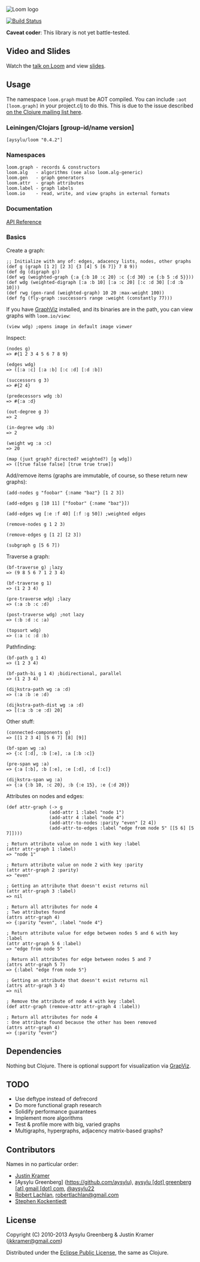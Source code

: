 ![Loom logo](https://raw.github.com/aysylu/loom/master/doc/loom_logo.png "Loom")

[![Build Status](https://travis-ci.org/aysylu/loom.png)](http://travis-ci.org/aysylu/loom)

**Caveat coder**: This library is not yet battle-tested.


## Video and Slides

Watch the [talk on Loom](http://youtu.be/Iev7zavblqg) and view [slides](http://www.slideshare.net/aysylu/aysylu-loom).

## Usage

The namespace `loom.graph` must be AOT compiled. You can include `:aot [loom.graph]` in your project.clj to do this. This is due to the issue described [on the Clojure mailing list here](https://groups.google.com/forum/?hl=en#!topic/clojure/ZeENLkHAQTU).

### Leiningen/Clojars [group-id/name version]

    [aysylu/loom "0.4.2"]

### Namespaces

    loom.graph - records & constructors
    loom.alg   - algorithms (see also loom.alg-generic)
    loom.gen   - graph generators
    loom.attr  - graph attributes
    loom.label - graph labels
    loom.io    - read, write, and view graphs in external formats

### Documentation

[API Reference](http://aysy.lu/loom/)

### Basics

Create a graph:

    ;; Initialize with any of: edges, adacency lists, nodes, other graphs
    (def g (graph [1 2] [2 3] {3 [4] 5 [6 7]} 7 8 9))
    (def dg (digraph g))
    (def wg (weighted-graph {:a {:b 10 :c 20} :c {:d 30} :e {:b 5 :d 5}}))
    (def wdg (weighted-digraph [:a :b 10] [:a :c 20] [:c :d 30] [:d :b 10]))
    (def rwg (gen-rand (weighted-graph) 10 20 :max-weight 100))
    (def fg (fly-graph :successors range :weight (constantly 77)))

If you have [GraphViz](http://www.graphviz.org) installed, and its binaries are in the path, you can view graphs with <code>loom.io/view</code>:

    (view wdg) ;opens image in default image viewer
    
Inspect:

    (nodes g)
    => #{1 2 3 4 5 6 7 8 9}
    
    (edges wdg)
    => ([:a :c] [:a :b] [:c :d] [:d :b])
    
    (successors g 3)
    => #{2 4}
    
    (predecessors wdg :b)
    => #{:a :d}
    
    (out-degree g 3)
    => 2
    
    (in-degree wdg :b)
    => 2
    
    (weight wg :a :c)
    => 20
    
    (map (juxt graph? directed? weighted?) [g wdg])
    => ([true false false] [true true true])
    
Add/remove items (graphs are immutable, of course, so these return new graphs):

    (add-nodes g "foobar" {:name "baz"} [1 2 3])
    
    (add-edges g [10 11] ["foobar" {:name "baz"}])
    
    (add-edges wg [:e :f 40] [:f :g 50]) ;weighted edges
    
    (remove-nodes g 1 2 3)

    (remove-edges g [1 2] [2 3])
    
    (subgraph g [5 6 7])

Traverse a graph:

    (bf-traverse g) ;lazy
    => (9 8 5 6 7 1 2 3 4)
    
    (bf-traverse g 1)
    => (1 2 3 4)
    
    (pre-traverse wdg) ;lazy
    => (:a :b :c :d)
    
    (post-traverse wdg) ;not lazy
    => (:b :d :c :a)
    
    (topsort wdg)
    => (:a :c :d :b)

Pathfinding:

    (bf-path g 1 4)
    => (1 2 3 4)
    
    (bf-path-bi g 1 4) ;bidirectional, parallel
    => (1 2 3 4)
    
    (dijkstra-path wg :a :d)
    => (:a :b :e :d)
    
    (dijkstra-path-dist wg :a :d)
    => [(:a :b :e :d) 20]

Other stuff:

    (connected-components g)
    => [[1 2 3 4] [5 6 7] [8] [9]]

    (bf-span wg :a)
    => {:c [:d], :b [:e], :a [:b :c]}

    (pre-span wg :a)
    => {:a [:b], :b [:e], :e [:d], :d [:c]}
    
    (dijkstra-span wg :a)
    => {:a {:b 10, :c 20}, :b {:e 15}, :e {:d 20}}
    
Attributes on nodes and edges:

    (def attr-graph (-> g
                    (add-attr 1 :label "node 1")
                    (add-attr 4 :label "node 4")
                    (add-attr-to-nodes :parity "even" [2 4])
                    (add-attr-to-edges :label "edge from node 5" [[5 6] [5 7]])))
    
    ; Return attribute value on node 1 with key :label               
    (attr attr-graph 1 :label)
    => "node 1"
    
    ; Return attribute value on node 2 with key :parity
    (attr attr-graph 2 :parity)
    => "even"
    
    ; Getting an attribute that doesn't exist returns nil
    (attr attr-graph 3 :label)
    => nil
    
    ; Return all attributes for node 4
    ; Two attributes found
    (attrs attr-graph 4)
    => {:parity "even", :label "node 4"}
    
    ; Return attribute value for edge between nodes 5 and 6 with key :label
    (attr attr-graph 5 6 :label)
    => "edge from node 5"
    
    ; Return all attributes for edge between nodes 5 and 7
    (attrs attr-graph 5 7)
    => {:label "edge from node 5"}
    
    ; Getting an attribute that doesn't exist returns nil
    (attrs attr-graph 3 4)
    => nil
    
    ; Remove the attribute of node 4 with key :label
    (def attr-graph (remove-attr attr-graph 4 :label))
    
    ; Return all attributes for node 4
    : One attribute found because the other has been removed
    (attrs attr-graph 4)
    => {:parity "even"}

## Dependencies

Nothing but Clojure. There is optional support for visualization via [GrapViz](http://graphviz.org).

## TODO

* Use deftype instead of defrecord
* Do more functional graph research
* Solidify performance guarantees
* Implement more algorithms
* Test & profile more with big, varied graphs
* Multigraphs, hypergraphs, adjacency matrix-based graphs?

## Contributors

Names in no particular order:

* [Justin Kramer](https://github.com/jkk/)
* [Aysylu Greenberg] (https://github.com/aysylu), [aysylu [dot] greenberg [at] gmail [dot] com](mailto:aysylu.greenberg@gmail.com), [@aysylu22](http://twitter.com/aysylu22)
* [Robert Lachlan](https://github.com/heffalump), [robertlachlan@gmail.com](mailto:robertlachlan@gmail.com)
* [Stephen Kockentiedt](https://github.com/s-k)

## License

Copyright (C) 2010-2013 Aysylu Greenberg & Justin Kramer (jkkramer@gmail.com)

Distributed under the [Eclipse Public License](http://opensource.org/licenses/eclipse-1.0.php), the same as Clojure.
